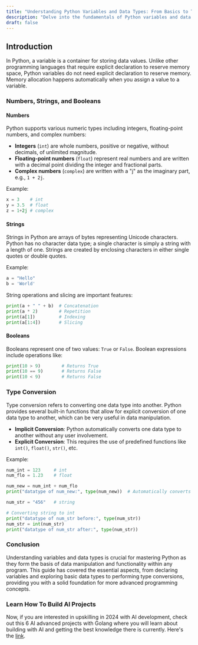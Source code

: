 ```yaml
---
title: "Understanding Python Variables and Data Types: From Basics to Type Conversion"
description: "Delve into the fundamentals of Python variables and data types, covering numbers, strings, and booleans, along with essential type conversion techniques to manipulate and utilize data effectively."
draft: false
---
```


## Introduction

In Python, a variable is a container for storing data values. Unlike other programming languages that require explicit declaration to reserve memory space, Python variables do not need explicit declaration to reserve memory. Memory allocation happens automatically when you assign a value to a variable.

### Numbers, Strings, and Booleans

#### Numbers

Python supports various numeric types including integers, floating-point numbers, and complex numbers:

- **Integers** (`int`) are whole numbers, positive or negative, without decimals, of unlimited magnitude.
- **Floating-point numbers** (`float`) represent real numbers and are written with a decimal point dividing the integer and fractional parts.
- **Complex numbers** (`complex`) are written with a "j" as the imaginary part, e.g., `1 + 2j`.

Example:

```python
x = 3    # int
y = 3.5  # float
z = 1+2j # complex
```

#### Strings

Strings in Python are arrays of bytes representing Unicode characters. Python has no character data type; a single character is simply a string with a length of one. Strings are created by enclosing characters in either single quotes or double quotes.

Example:

```python
a = "Hello"
b = 'World'
```

String operations and slicing are important features:

```python
print(a + " " + b)  # Concatenation
print(a * 2)        # Repetition
print(a[1])         # Indexing
print(a[1:4])       # Slicing
```

#### Booleans

Booleans represent one of two values: `True` or `False`. Boolean expressions include operations like:

```python
print(10 > 9)        # Returns True
print(10 == 9)       # Returns False
print(10 < 9)        # Returns False
```

### Type Conversion

Type conversion refers to converting one data type into another. Python provides several built-in functions that allow for explicit conversion of one data type to another, which can be very useful in data manipulation.

- **Implicit Conversion**: Python automatically converts one data type to another without any user involvement.
- **Explicit Conversion**: This requires the use of predefined functions like `int()`, `float()`, `str()`, etc.

Example:

```python
num_int = 123     # int
num_flo = 1.23    # float

num_new = num_int + num_flo
print("datatype of num_new:", type(num_new))  # Automatically converts int to float

num_str = "456"   # string

# Converting string to int
print("datatype of num_str before:", type(num_str))
num_str = int(num_str)
print("datatype of num_str after:", type(num_str))
```

### Conclusion

Understanding variables and data types is crucial for mastering Python as they form the basis of data manipulation and functionality within any program. This guide has covered the essential aspects, from declaring variables and exploring basic data types to performing type conversions, providing you with a solid foundation for more advanced programming concepts.

### Learn How To Build AI Projects

Now, if you are interested in upskilling in 2024 with AI development, check out this 6 AI advanced projects with Golang where you will learn about building with AI and getting the best knowledge there is currently. Here's the [link](https://akhilsharmatech.gumroad.com/l/zgxqq).
